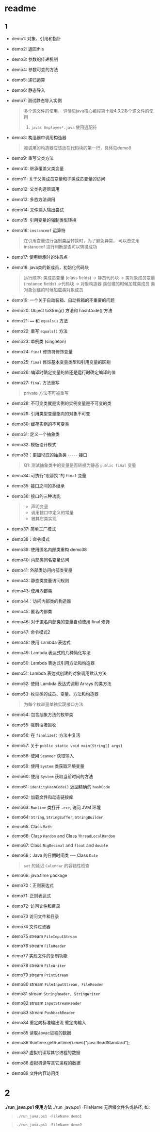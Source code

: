 
# readme
## 1
* demo1: 对象、引用和指针

* demo2: 返回this

* demo3: 参数的传递机制

* demo4: 参数可变的方法

* demo5: 递归运算

* demo6: 静态导入

* demo7: 测试静态导入实例
    > 多个源文件的使用， 详情见java核心编程第十版4.3.2多个源文件的使用
    >
    > 1. `javac Employee*.java` 使用通配符

* demo8: 构造器中调用构造器

    > 被调用的构造器应该放在代码块的第一行，具体见demo8

* demo9: 重写父类方法

* demo10: 继承覆盖父类变量

* demo11: 关于父类成员变量和子类成员变量的访问

* demo12: 父类构造器调用

* demo13: 多态方法调用

* demo14: 文件输入输出尝试

* demo15: 引用变量的强制类型转换

* demo16: `instanceof` 运算符

    > 在引用变量进行强制类型转换时，为了避免异常， 可以首先用 instanceof 进行判断是否可以转换成功

* demo17: 使用继承时的注意点

* demo18: java类的新成员，初始化代码块
    > 运行顺序: 类成员变量 (class fields) -> 静态代码块 -> 类对象成员变量 (instance fields) ->代码块 -> 对象构造器
    > 类创建的时候加载类成员  类对象创建的时候加载类对象成员

* demo19: 一个关于自动装箱、自动拆箱的不重要的问题  

* demo20: Object toString() 方法和 hashCode() 方法

* demo21: `==` 和 `equals()` 方法

* demo22: 重写 `equals()` 方法

* demo23: 单例类 (singleton)

* demo24: `final` 修饰符修饰变量

* demo25: `final` 修饰基本变量类型和引用变量的区别

* demo26: 编译时确定变量的值还是运行时确定编译的值

* demo27: `final` 方法重写

    > private 方法不可被重写

* demo28: 不可变类就是实例的实例变量是不可变的类

* demo29: 引用类型变量指向的对象不可变

* demo30: 缓存实例的不可变类

* demo31: 定义一个抽象类

* demo32: 模板设计模式

* demo33：更加彻底的抽象类 ----- 接口

    > Q1: 测试抽象类中的变量是否转换为静态 `public final` 变量

* demo34: 可执行"宏替换"的 `final` 变量

* demo35: 接口之间的多继承

* demo36: 接口的三种功能
    > * 声明变量
    > * 调用接口中定义的常量
    > * 被其它类实现

* demo37: 简单工厂模式

* demo38：命令模式

* demo39: 使用匿名内部类重构 demo38

* demo40: 内部类同名变量访问

* demo41: 外部类访问内部类变量

* demo42: 静态类变量访问规则

* demo43: 使用内部类

* demo44：访问内部类的构造器

* demo45: 匿名内部类

* demo46: 对于匿名内部类的变量自动使用 final 修饰

* demo47: 命令模式2

* demo48: 使用 Lambda 表达式

* demo49: Lambda 表达式的几种简化写法

* demo50: Lambda 表达式引用方法和构造器

* demo51: Lambda 表达式创建的对象调用默认方法

* demo52: 使用 Lambda 表达式调用 Arrays 的类方法

* demo53: 枚举类的成员、变量、方法和构造器

    > 为每个枚举量单独实现接口方法

* demo54: 包含抽象方法的枚举类

* demo55: 强制垃圾回收

* demo56: 在 `finalize()` 方法中复活

* demo57: 关于 `public static void main(String[] args)`

* demo58: 使用 `Scanner` 获取输入

* demo59: 使用 `System` 类获取环境变量

* demo60: 使用 `System` 获取当前时间的方法

* demo61: `identityHashCode()` 返回精确的 `hashCode`

* demo62: 加载文件和动态链接库

* demo63: `Runtime` 类打开 `.exe`, 访问 JVM 环境

* demo64: `String`, `StringBuffer`, `StringBuilder`

* demo65: Class `Math`

* demo66: Class `Random` and Class `ThreadLocalRandom`

* demo67: Class `BigDecimal` and `float` and `double`

* demo68：Java 的日期时间类 --- Class `Date`
    > `set` 的延迟
    > `Calendar` 的容错性检查

* demo69: java.time package

* demo70：正则表达式

* demo71: 正则表达式

* demo72: 访问文件和目录

* demo73 访问文件和目录

* demo74 文件过滤器

* demo75 stream `FileInputStream`

* demo76 stream `FileReader`

* demo77 实现文件的复制功能

* demo78 stream `FileWriter`

* demo79 stream `PrintStream`

* demo80 stream `FileInputStream, FileReader`

* demo81 stream `StringReader, StringWriter`

* demo82 stream `InputStreamReader`

* demo83 stream `PushbackReader`

* demo84 重定向标准输出流 重定向输入

* demo85 读取Javac进程的数据

* demo86  Runtime.getRuntime().exec("java ReadStandard");

* demo87 虚拟机读写其它进程的数据

* demo88 虚拟机读写其它进程的数据

* demo89 文件内容访问类

# 2
<strong>./run_java.ps1 使用方法</strong>
./run_java.ps1 -FileName 无后缀文件名或路径, 如:
>`./run_java.ps1 -FileName demo1`

>`./run_java.ps1 -FileName demo9`